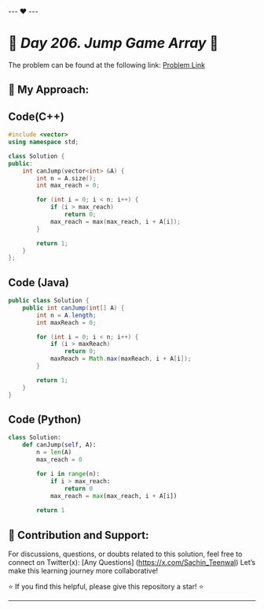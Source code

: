 --- ❤️ ---

# 🚀 _Day 206. Jump Game Array_ 🧠


The problem can be found at the following link: [Problem Link](https://www.interviewbit.com/problems/jump-game-array/)

## 🎯 **My Approach:**


## Code(C++)
```cpp
#include <vector>
using namespace std;

class Solution {
public:
    int canJump(vector<int> &A) {
        int n = A.size();
        int max_reach = 0;

        for (int i = 0; i < n; i++) {
            if (i > max_reach)
                return 0;
            max_reach = max(max_reach, i + A[i]);
        }

        return 1;
    }
};

```

## Code (Java)

```java
public class Solution {
    public int canJump(int[] A) {
        int n = A.length;
        int maxReach = 0;

        for (int i = 0; i < n; i++) {
            if (i > maxReach)
                return 0;
            maxReach = Math.max(maxReach, i + A[i]);
        }

        return 1;
    }
}

```

## Code (Python)

```python
class Solution:
    def canJump(self, A):
        n = len(A)
        max_reach = 0

        for i in range(n):
            if i > max_reach:
                return 0
            max_reach = max(max_reach, i + A[i])
        
        return 1

```



## 🎯 **Contribution and Support:**

For discussions, questions, or doubts related to this solution, feel free to connect on Twitter(x): [Any Questions] (https://x.com/Sachin_Teenwal) Let’s make this learning journey more collaborative!

⭐ If you find this helpful, please give this repository a star! ⭐

---
